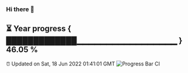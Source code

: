 ### Hi there 👋
⏳ Year progress { █████████████▁▁▁▁▁▁▁▁▁▁▁▁▁▁▁▁▁ } 46.05 %
---
⏰ Updated on Sat, 18 Jun 2022 01:41:01 GMT
![Progress Bar CI](https://github.com/liununu/liununu/workflows/Progress%20Bar%20CI/badge.svg)
